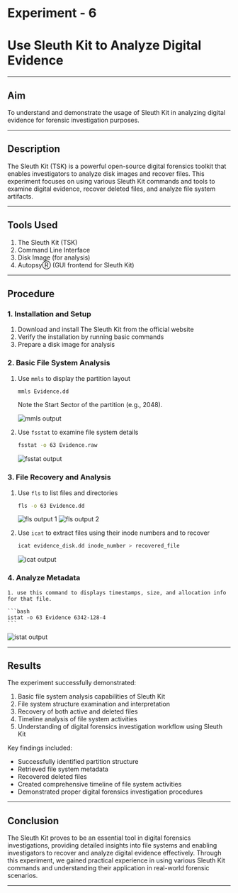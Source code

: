 # Experiment - 6
# Use Sleuth Kit to Analyze Digital Evidence

---

## Aim
To understand and demonstrate the usage of Sleuth Kit in analyzing digital evidence for forensic investigation purposes.

---

## Description
The Sleuth Kit (TSK) is a powerful open-source digital forensics toolkit that enables investigators to analyze disk images and recover files. This experiment focuses on using various Sleuth Kit commands and tools to examine digital evidence, recover deleted files, and analyze file system artifacts.

---

## Tools Used
1. The Sleuth Kit (TSK)
2. Command Line Interface
3. Disk Image (for analysis)
4. AutopsyⓇ (GUI frontend for Sleuth Kit)

---

## Procedure

### 1. Installation and Setup
1. Download and install The Sleuth Kit from the official website
2. Verify the installation by running basic commands
3. Prepare a disk image for analysis

### 2. Basic File System Analysis
1. Use `mmls` to display the partition layout
    ```bash
    mmls Evidence.dd
    ```
    Note the Start Sector of the partition (e.g., 2048).

    ![mmls output](Output%20Screenshot/Exp6/mlms.png)

<!-- [Insert Screenshot: Place the screenshot of mmls command output showing partition table] -->

2. Use `fsstat` to examine file system details
    ```bash
    fsstat -o 63 Evidence.raw
    ```
    ![fsstat output](Output%20Screenshot/Exp6/Screenshot%202025-10-23%20222446.png)

    <!-- [Insert Screenshot: Place the screenshot showing file system information] -->

### 3. File Recovery and Analysis
1. Use `fls` to list files and directories
    ```bash
    fls -o 63 Evidence.dd
    ```
    ![fls output 1](Output%20Screenshot/Exp6/Screenshot%202025-10-23%20224310.png)
    ![fls output 2](Output%20Screenshot/Exp6/Screenshot%202025-10-23%20222608.png)
    <!-- [Insert Screenshot: Place the screenshot showing file listing] -->

2. Use `icat` to extract files using their inode numbers and to recover
    ```bash
    icat evidence_disk.dd inode_number > recovered_file
    ```
    ![icat output](Output%20Screenshot/Exp6/Screenshot%202025-10-23%20222954.png)

    <!-- [Insert Screenshot: Place the screenshot of file recovery process] -->



<!-- ### 4. Timeline Analysis
1. Create a timeline of file activity
```bash
fls -m "/" evidence_disk.dd > body.txt
mactime -b body.txt > timeline.txt
```
[Insert Screenshot: Place the screenshot showing timeline analysis] -->

<!-- ### 5. Deleted File Recovery
1. Use `ils` to list deleted inodes
```bash
ils evidence_disk.dd
``` -->
<!-- [Insert Screenshot: Place the screenshot showing deleted inodes] -->

### 4. Analyze Metadata
    1. use this command to displays timestamps, size, and allocation info for that file.

    ```bash
    istat -o 63 Evidence 6342-128-4
    ```
![istat output](Output%20Screenshot/Exp6/Screenshot%202025-10-23%20222950.png)

---

## Results
The experiment successfully demonstrated:

1. Basic file system analysis capabilities of Sleuth Kit
2. File system structure examination and interpretation
3. Recovery of both active and deleted files
4. Timeline analysis of file system activities
5. Understanding of digital forensics investigation workflow using Sleuth Kit

Key findings included:
- Successfully identified partition structure
- Retrieved file system metadata
- Recovered deleted files
- Created comprehensive timeline of file system activities
- Demonstrated proper digital forensics investigation procedures

---

## Conclusion
The Sleuth Kit proves to be an essential tool in digital forensics investigations, providing detailed insights into file systems and enabling investigators to recover and analyze digital evidence effectively. Through this experiment, we gained practical experience in using various Sleuth Kit commands and understanding their application in real-world forensic scenarios.

---
